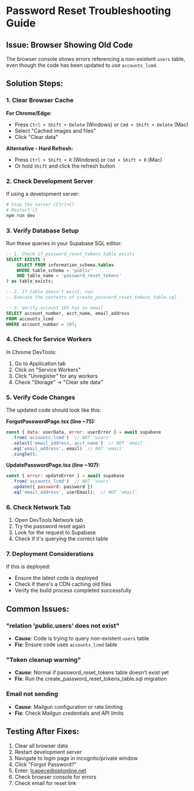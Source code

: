 # Password Reset Troubleshooting Guide

## Issue: Browser Showing Old Code
The browser console shows errors referencing a non-existent `users` table, even though the code has been updated to use `accounts_lcmd`.

## Solution Steps:

### 1. Clear Browser Cache
**For Chrome/Edge:**
- Press `Ctrl + Shift + Delete` (Windows) or `Cmd + Shift + Delete` (Mac)
- Select "Cached images and files"
- Click "Clear data"

**Alternative - Hard Refresh:**
- Press `Ctrl + Shift + R` (Windows) or `Cmd + Shift + R` (Mac)
- Or hold `Shift` and click the refresh button

### 2. Check Development Server
If using a development server:
```bash
# Stop the server (Ctrl+C)
# Restart it
npm run dev
```

### 3. Verify Database Setup
Run these queries in your Supabase SQL editor:

```sql
-- 1. Check if password_reset_tokens table exists
SELECT EXISTS (
    SELECT FROM information_schema.tables 
    WHERE table_schema = 'public' 
    AND table_name = 'password_reset_tokens'
) as table_exists;

-- 2. If table doesn't exist, run:
-- Execute the contents of create_password_reset_tokens_table.sql

-- 3. Verify account 105 has an email
SELECT account_number, acct_name, email_address 
FROM accounts_lcmd 
WHERE account_number = 105;
```

### 4. Check for Service Workers
In Chrome DevTools:
1. Go to Application tab
2. Click on "Service Workers" 
3. Click "Unregister" for any workers
4. Check "Storage" → "Clear site data"

### 5. Verify Code Changes
The updated code should look like this:

**ForgotPasswordPage.tsx (line ~75):**
```javascript
const { data: userData, error: userError } = await supabase
  .from('accounts_lcmd')  // NOT 'users'
  .select('email_address, acct_name')  // NOT 'email'
  .eq('email_address', email)  // NOT 'email'
  .single();
```

**UpdatePasswordPage.tsx (line ~107):**
```javascript
const { error: updateError } = await supabase
  .from('accounts_lcmd')  // NOT 'users'
  .update({ password: password })
  .eq('email_address', userEmail);  // NOT 'email'
```

### 6. Check Network Tab
1. Open DevTools Network tab
2. Try the password reset again
3. Look for the request to Supabase
4. Check if it's querying the correct table

### 7. Deployment Considerations
If this is deployed:
- Ensure the latest code is deployed
- Check if there's a CDN caching old files
- Verify the build process completed successfully

## Common Issues:

### "relation 'public.users' does not exist"
- **Cause**: Code is trying to query non-existent `users` table
- **Fix**: Ensure code uses `accounts_lcmd` table

### "Token cleanup warning"
- **Cause**: Normal if password_reset_tokens table doesn't exist yet
- **Fix**: Run the create_password_reset_tokens_table.sql migration

### Email not sending
- **Cause**: Mailgun configuration or rate limiting
- **Fix**: Check Mailgun credentials and API limits

## Testing After Fixes:
1. Clear all browser data
2. Restart development server
3. Navigate to login page in incognito/private window
4. Click "Forgot Password?"
5. Enter: lcapece@optonline.net
6. Check browser console for errors
7. Check email for reset link
